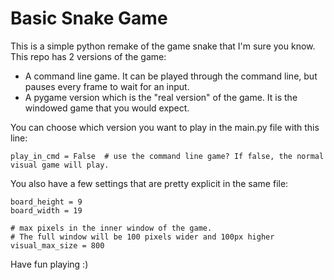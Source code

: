 # Basic Snake Game
This is a simple python remake of the game snake that I'm sure you know.
This repo has 2 versions of the game:

 - A command line game. It can be played through the command line, but pauses every frame to wait for an input.
 - A pygame version which is the "real version" of the game. It is the windowed game that you would expect.

You can choose which version you want to play in the main.py file with this line:

    play_in_cmd = False  # use the command line game? If false, the normal visual game will play.
You also have a few settings that are pretty explicit in the same file:

    board_height = 9
    board_width = 19
    
    # max pixels in the inner window of the game. 
    # The full window will be 100 pixels wider and 100px higher   
    visual_max_size = 800

Have fun playing :)